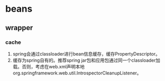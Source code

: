 # beans

## wrapper

### cache
1. spring会通过classloader进行bean信息缓存，缓存PropertyDescriptor。
2. 缓存为spring自有的。推荐spring jar包和应用包通过同一个classloader加载。否则，考虑在web.xml声明本地org.springframework.web.util.IntrospectorCleanupListener。

